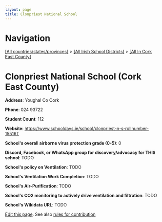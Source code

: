 ```yaml
---
layout: page
title: Clonpriest National School
---
```

# Navigation

[[All countries/states/provinces]](../../..) > [[All Irish School Districts]](../..) > [[All In Cork East County]](..)

# Clonpriest National School (Cork East County)

**Address**: Youghal Co Cork

**Phone**: 024 93722

**Student Count**: 112

**Website**: <https://www.schooldays.ie/school/clonpriest-n-s-rollnumber-15516T>

**School's overall airborne virus protection grade (0-5)**: 0

**Discord, Facebook, or WhatsApp group for discovery/advocacy for THIS school**: TODO

**School's policy on Ventilation**: TODO

**School's Ventilation Work Completion**: TODO

**School's Air-Purification**: TODO

**School's CO2 monitoring to actively drive ventilation and filtration**: TODO

**School's Wikidata URL**: TODO


[Edit this page](https://github.com/ventilate-schools/Ireland/edit/main/./Cork_East_County/Clonpriest_National_School.md). See also [rules for contribution](../../../contribution-rules/)